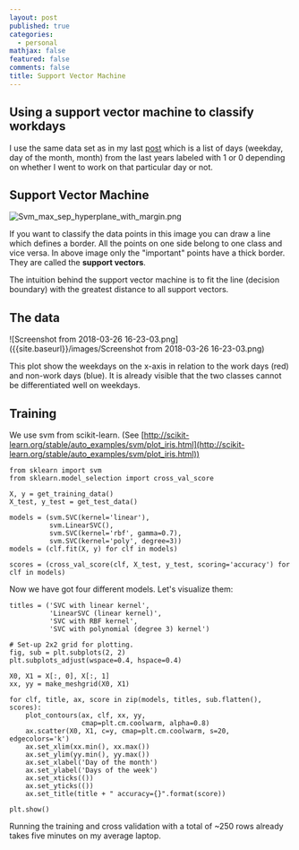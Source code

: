 ```yaml
---
layout: post
published: true
categories:
  - personal
mathjax: false
featured: false
comments: false
title: Support Vector Machine
---
```

## Using a support vector machine to classify workdays

I use the same data set as in my last [post](http://blog.pollithy.com/python/numpy/scikit/svm-compared-to-decision-tree) which is a list of days (weekday, day of the month, month) from the last years labeled with 1 or 0 depending on whether I went to work on that particular day or not.

## Support Vector Machine

![Svm_max_sep_hyperplane_with_margin.png]({{site.baseurl}}/images/Svm_max_sep_hyperplane_with_margin.png)

If you want to classify the data points in this image you can draw a line which defines a border. All the points on one side belong to one class and vice versa. In above image only the "important" points have a thick border. They are called the **support vectors**.

The intuition behind the support vector machine is to fit the line (decision boundary) with the greatest distance to all support vectors.

## The data

![Screenshot from 2018-03-26 16-23-03.png]({{site.baseurl}}/images/Screenshot from 2018-03-26 16-23-03.png)

This plot show the weekdays on the x-axis in relation to the work days (red) and non-work days (blue). It is already visible that the two classes cannot be differentiated well on weekdays.

## Training

We use svm from scikit-learn.
(See [http://scikit-learn.org/stable/auto_examples/svm/plot_iris.html](http://scikit-learn.org/stable/auto_examples/svm/plot_iris.html))

```
from sklearn import svm
from sklearn.model_selection import cross_val_score

X, y = get_training_data()
X_test, y_test = get_test_data()

models = (svm.SVC(kernel='linear'),
          svm.LinearSVC(),
          svm.SVC(kernel='rbf', gamma=0.7),
          svm.SVC(kernel='poly', degree=3))
models = (clf.fit(X, y) for clf in models)

scores = (cross_val_score(clf, X_test, y_test, scoring='accuracy') for clf in models)
```

Now we have got four different models. Let's visualize them:

```
titles = ('SVC with linear kernel',
          'LinearSVC (linear kernel)',
          'SVC with RBF kernel',
          'SVC with polynomial (degree 3) kernel')

# Set-up 2x2 grid for plotting.
fig, sub = plt.subplots(2, 2)
plt.subplots_adjust(wspace=0.4, hspace=0.4)

X0, X1 = X[:, 0], X[:, 1]
xx, yy = make_meshgrid(X0, X1)

for clf, title, ax, score in zip(models, titles, sub.flatten(), scores):
    plot_contours(ax, clf, xx, yy,
                  cmap=plt.cm.coolwarm, alpha=0.8)
    ax.scatter(X0, X1, c=y, cmap=plt.cm.coolwarm, s=20, edgecolors='k')
    ax.set_xlim(xx.min(), xx.max())
    ax.set_ylim(yy.min(), yy.max())
    ax.set_xlabel('Day of the month')
    ax.set_ylabel('Days of the week')
    ax.set_xticks(())
    ax.set_yticks(())
    ax.set_title(title + " accuracy={}".format(score))

plt.show()
```

Running the training and cross validation with a total of ~250 rows already takes five minutes on my average laptop.


